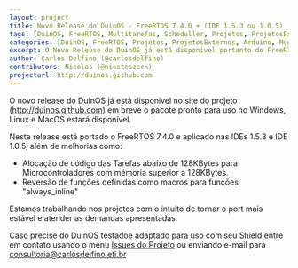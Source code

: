 ```yaml
---
layout: project
title: Novo Release do DuinOS - FreeRTOS 7.4.0 + (IDE 1.5.3 ou 1.0.5)
tags: [DuinOS, FreeRTOS, Multitarefas, Scheduller, Projetos, ProjetosExternos]
categories: [DuinOS, FreeRTOS, Projetos, ProjetosExternos, Arduino, Mega, UNO]
excerpt: O Novo Release do DuinOS já está disponivel portanto do FreeRTOS 7.4.0 para as IDEs 1.5.3 do Arduino e 1.0.5
author: Carlos Delfino (@carlosdelfino)
contributors: Nicolas (@niesteszeck)
projecturl: http://duinos.github.com
---
```

O novo release do DuinOS já está disponível no site do projeto (http://duinos.github.com) em breve o pacote 
pronto para uso no Windows, Linux e MacOS estará disponível.

Neste release está portado o FreeRTOS 7.4.0 e aplicado nas IDEs 1.5.3 e IDE 1.0.5, além de melhorias como:

* Alocação de código das Tarefas abaixo de 128KBytes para Microcontroladores com mémoria superior a 128KBytes.
* Reversão de funções definidas como macros para funções "always_inline"

Estamos trabalhando nos projetos com o intuito de tornar o port mais estável e atender as demandas apresentadas.

Caso precise do DuinOS testadoe adaptado para uso com seu Shield entre em contato usando o menu 
[Issues do Projeto](https://github.com/duinos/DuinOS/issues) ou enviando e-mail para consultoria@carlosdelfino.eti.br

